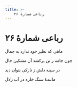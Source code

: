 ```yaml
---
title: >-
    رباعی شمارهٔ ۲۶
---
```

# رباعی شمارهٔ ۲۶

<div class="b" id="bn1"><div class="m1"><p>ماهی که نظیر خود ندارد به جمال</p></div>
<div class="m2"><p>چون جامه ز تن برکشد آن مشکین خال</p></div></div>
<div class="b" id="bn2"><div class="m1"><p>در سینه دلش ز نازکی بتوان دید</p></div>
<div class="m2"><p>مانندهٔ سنگ خاره در آب زلال</p></div></div>
